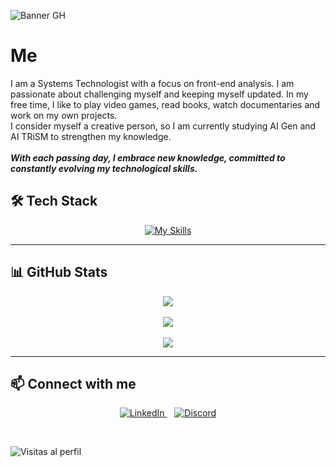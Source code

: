 ![Banner GH](https://private-user-images.githubusercontent.com/179353945/363512980-8bb99856-15a1-473d-8b60-40c8b348b077.png?jwt=eyJhbGciOiJIUzI1NiIsInR5cCI6IkpXVCJ9.eyJpc3MiOiJnaXRodWIuY29tIiwiYXVkIjoicmF3LmdpdGh1YnVzZXJjb250ZW50LmNvbSIsImtleSI6ImtleTUiLCJleHAiOjE3MjUyMTcxODMsIm5iZiI6MTcyNTIxNjg4MywicGF0aCI6Ii8xNzkzNTM5NDUvMzYzNTEyOTgwLThiYjk5ODU2LTE1YTEtNDczZC04YjYwLTQwYzhiMzQ4YjA3Ny5wbmc_WC1BbXotQWxnb3JpdGhtPUFXUzQtSE1BQy1TSEEyNTYmWC1BbXotQ3JlZGVudGlhbD1BS0lBVkNPRFlMU0E1M1BRSzRaQSUyRjIwMjQwOTAxJTJGdXMtZWFzdC0xJTJGczMlMkZhd3M0X3JlcXVlc3QmWC1BbXotRGF0ZT0yMDI0MDkwMVQxODU0NDNaJlgtQW16LUV4cGlyZXM9MzAwJlgtQW16LVNpZ25hdHVyZT1hZjZkNzMyNWYxODY4YjEzZDQ3NjgzYTI1ZmZmNTdiODM4YjE3YWVkYTk4MWMxZjFlMDc1YWI5ZTkyYTM1MDIxJlgtQW16LVNpZ25lZEhlYWRlcnM9aG9zdCZhY3Rvcl9pZD0wJmtleV9pZD0wJnJlcG9faWQ9MCJ9.J3buNF_0BIXMHQ4pml-TgHNr_YIHkkOyAxiTQSVQ5-Q)

#  Me 
I am a Systems Technologist with a focus on front-end analysis. I am passionate about challenging myself and keeping myself updated. In my free time, I like to play video games, read books, watch documentaries and work on my own projects. <br>
I consider myself a creative person, so I am currently studying AI Gen and AI TRiSM to strengthen my knowledge. <br>
<br>
***With each passing day, I embrace new knowledge, committed to constantly evolving my technological skills.***



## 🛠️ Tech Stack

<p align="center">
  <a href="https://skillicons.dev">
    <img src="https://skillicons.dev/icons?i=windows,linux,visualstudio,androidstudio,vscode,sublime,wordpress,html,css,bootstrap,php,mysql,sqlite,javascript,ts,jquery,babel,nodejs,npm,python,django,unity,powershell,git,github,gitlab,heroku,robloxstudio,stackoverflow,gmail" alt="My Skills"/>
  </a>
</p>

---


## 📊 GitHub Stats

<div align="center">
  <img src="https://github-readme-stats.vercel.app/api?username=Juan372882&theme=blueberry&hide_border=false&include_all_commits=false&count_private=false" />
  <br/>
  <br/>
  <img src="https://github-readme-streak-stats.herokuapp.com/?user=Juan372882&theme=blueberry&hide_border=false" />
  <br/>
  <br/>
  <img src="https://github-readme-stats.vercel.app/api/top-langs/?username=Juan372882&theme=blueberry&hide_border=false&include_all_commits=false&count_private=false&layout=compact" />
</div>

---


## 📫 Connect with me

<p align="center">
  <a href="https://www.linkedin.com/in/juan-manuel3728825/">
    <img src="https://img.shields.io/badge/LinkedIn-%230077B5.svg?style=for-the-badge&logo=linkedin&logoColor=white" alt="LinkedIn" />
  </a>&nbsp;&nbsp;
  <a href="https://discord.com/users/1278428808780845106">
    <img src="https://img.shields.io/badge/Discord-%237289DA.svg?style=for-the-badge&logo=discord&logoColor=white" alt="Discord" />
  </a>
</p>

<br/>

![Visitas al perfil](https://komarev.com/ghpvc/?username=Juan372882)
